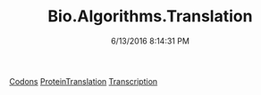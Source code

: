 ﻿---
title: Bio.Algorithms.Translation
date: 6/13/2016 8:14:31 PM
---

[Codons](T-Bio.Algorithms.Translation.Codons.html)
[ProteinTranslation](T-Bio.Algorithms.Translation.ProteinTranslation.html)
[Transcription](T-Bio.Algorithms.Translation.Transcription.html)
